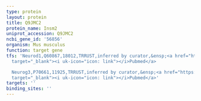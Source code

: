 ```yaml
---
type: protein
layout: protein
title: Q9JMC2
protein_name: Insm2
uniprot_accession: Q9JMC2
ncbi_gene_id: '56856'
organism: Mus musculus
function: target gene
tfs: 'Neurod1,Q60867,18012,TRRUST,inferred by curator,&ensp;<a href="https://www.ncbi.nlm.nih.gov/pubmed/?term=21343251%5Buid%5D"
  target="_blank"><i uk-icon="icon: link"></i>Pubmed</a>

  Neurog3,P70661,11925,TRRUST,inferred by curator,&ensp;<a href="https://www.ncbi.nlm.nih.gov/pubmed/?term=21343251%5Buid%5D"
  target="_blank"><i uk-icon="icon: link"></i>Pubmed</a>'
targets: ''
binding_sites: ''
---
```

